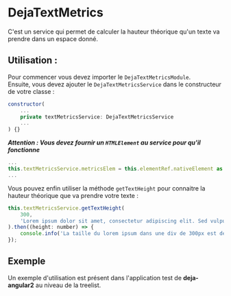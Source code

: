 # DejaTextMetrics
C'est un service qui permet de calculer la hauteur théorique qu'un texte va prendre dans un espace donné.

## Utilisation :
Pour commencer vous devez importer le `DejaTextMetricsModule`.<br />
Ensuite, vous devez ajouter le `DejaTextMetricsService` dans le constructeur de votre classe :

```javascript 
constructor(
    ...
    private textMetricsService: DejaTextMetricsService
    ...
) {}
```

___Attention : Vous devez fournir un `HTMLElement` au service pour qu'il fonctionne___

```javascript
...
this.textMetricsService.metricsElem = this.elementRef.nativeElement as HTMLElement;
...
```

Vous pouvez enfin utiliser la méthode `getTextHeight` pour connaitre la hauteur théorique que va prendre votre texte : 

```javascript
this.textMetricsService.getTextHeight(
    300, 
    'Lorem ipsum dolor sit amet, consectetur adipiscing elit. Sed vulputate porttitor odio, non dictum massa vehicula nec.'
).then((height: number) => {
    console.info('La taille du lorem ipsum dans une div de 300px est de : ', height, 'px');
});
```

## Exemple
Un exemple d'utilisation est présent dans l'application test de **deja-angular2** au niveau de la treelist.
